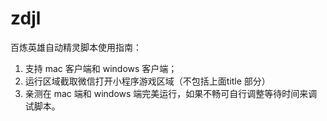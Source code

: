 # zdjl
百炼英雄自动精灵脚本使用指南：
1. 支持 mac 客户端和 windows 客户端；
2. 运行区域截取微信打开小程序游戏区域（不包括上面title 部分）
3. 亲测在 mac 端和 windows 端完美运行，如果不畅可自行调整等待时间来调试脚本。
